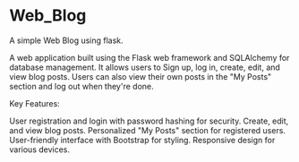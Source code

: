 # Web_Blog
A simple Web Blog using flask.

A web application built using the Flask web framework and SQLAlchemy for database management. It allows users to Sign up, log in, create, edit, and view blog posts. Users can also view their own posts in the "My Posts" section and log out when they're done.

Key Features:

User registration and login with password hashing for security.
Create, edit, and view blog posts.
Personalized "My Posts" section for registered users.
User-friendly interface with Bootstrap for styling.
Responsive design for various devices.
